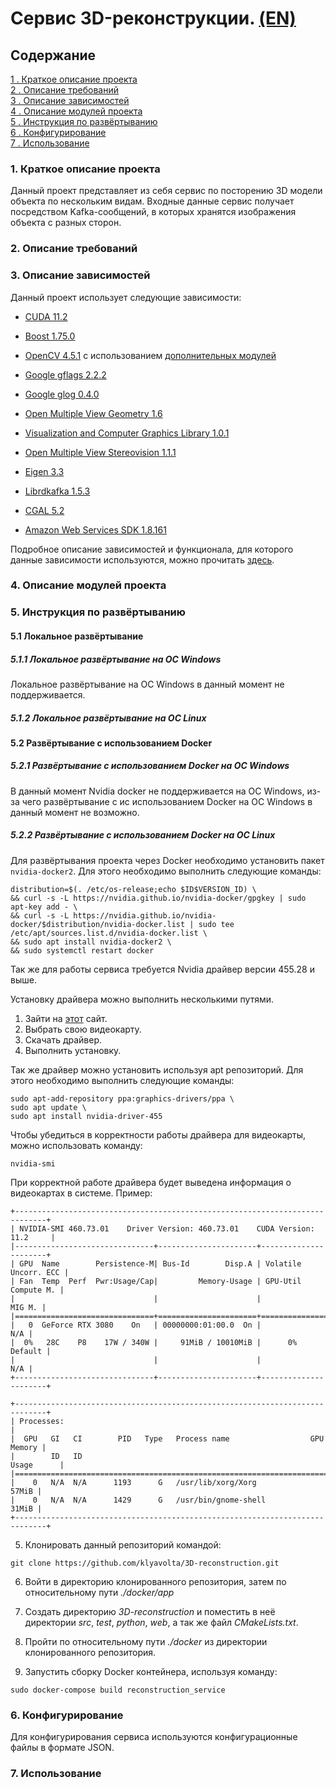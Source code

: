 # Сервис 3D-реконструкции. [(EN)](./doc/README(EN).md)

## Содержание

 [1 . Краткое описание проекта](#brief)   
 [2 . Описание требований](#requirements-desciption)  
 [3 . Описание зависимостей](#dependencies-desciption)  
 [4 . Описание модулей проекта](#modules-desciption)  
 [5 . Инструкция по развёртыванию](#deploying)  
 [6 . Конфигурирование](#configuring)  
 [7 . Использование](#usage)  

<a name="brief"></a>

### 1. Краткое описание проекта  

Данный проект представляет из себя сервис по посторению 3D модели объекта по нескольким видам. Входные данные сервис получает посредством Kafka-сообщений, в которых хранятся изображения объекта с разных сторон.

<a name="requirements-desciption"></a>

### 2. Описание требований  

<a name="dependencies-desciption"></a>

### 3. Описание зависимостей  

Данный проект использует следующие зависимости:

* [CUDA 11.2](https://developer.nvidia.com/cuda-downloads)

* [Boost 1.75.0](https://github.com/boostorg/boost/tree/boost-1.75.0)  

* [OpenCV 4.5.1](https://github.com/opencv/opencv/tree/4.5.1) с использованием [дополнительных модулей](https://github.com/opencv/opencv_contrib/tree/4.5.1)  

* [Google gflags 2.2.2](https://github.com/gflags/gflags/tree/v2.2.2)  

* [Google glog 0.4.0](https://github.com/google/glog/tree/v0.4.0)  

* [Open Multiple View Geometry 1.6](https://github.com/openMVG/openMVG/tree/v1.6)  

* [Visualization and Computer Graphics Library 1.0.1](https://github.com/cdcseacave/VCG/tree/v1.0.1)  

* [Open Multiple View Stereovision 1.1.1](https://github.com/cdcseacave/openMVS/tree/v1.1.1)  

* [Eigen 3.3](https://gitlab.com/libeigen/eigen/-/tree/3.3)  

* [Librdkafka 1.5.3](https://github.com/edenhill/librdkafka/tree/v1.5.3)  

* [CGAL 5.2](https://github.com/CGAL/cgal/tree/v5.2)

* [Amazon Web Services SDK 1.8.161](https://github.com/aws/aws-sdk-cpp/tree/1.8.161)  

Подробное описание зависимостей и функционала, для которого данные зависимости используются, можно прочитать [здесь](./doc/dependencies/DependenciesInfo(RU).md).

<a name="modules-desciption"></a>

### 4. Описание модулей проекта  

<a name="deploying"></a>

### 5. Инструкция по развёртыванию  

#### 5.1 Локальное развёртывание  

##### 5.1.1 Локальное развёртывание на ОС Windows  

Локальное развёртывание на ОС Windows в данный момент не поддерживается.

##### 5.1.2 Локальное развёртывание на ОС Linux  

#### 5.2 Развёртывание с использованием Docker  

##### 5.2.1 Развёртывание с использованием Docker на ОС Windows  

В данный момент Nvidia docker не поддерживается на ОС Windows, из-за чего развёртывание с ис использованием Docker на ОС Windows в данный момент не возможно.

##### 5.2.2 Развёртывание с использованием Docker на ОС Linux  

Для развёртывания проекта через Docker необходимо установить пакет `nvidia-docker2`.
Для этого необходимо выполнить следующие команды:  

```
distribution=$(. /etc/os-release;echo $ID$VERSION_ID) \
&& curl -s -L https://nvidia.github.io/nvidia-docker/gpgkey | sudo apt-key add - \
&& curl -s -L https://nvidia.github.io/nvidia-docker/$distribution/nvidia-docker.list | sudo tee /etc/apt/sources.list.d/nvidia-docker.list \
&& sudo apt install nvidia-docker2 \
&& sudo systemctl restart docker
```

Так же для работы сервиса требуется Nvidia драйвер версии 455.28 и выше.  

Установку драйвера можно выполнить несколькими путями.  

1) Зайти на [этот](https://www.nvidia.ru/Download/index.aspx?lang=ru) сайт.  
2) Выбрать свою видеокарту.  
3) Скачать драйвер.  
4) Выполнить установку.  

Так же драйвер можно установить используя apt репозиторий. Для этого необходимо выполнить следующие команды:

```
sudo apt-add-repository ppa:graphics-drivers/ppa \
sudo apt update \
sudo apt install nvidia-driver-455
```

Чтобы убедиться в корректности работы драйвера для видеокарты, можно использовать команду:  

```
nvidia-smi
```

При корректной работе драйвера будет выведена информация о видеокартах в системе. Пример:  

```
+-----------------------------------------------------------------------------+
| NVIDIA-SMI 460.73.01    Driver Version: 460.73.01    CUDA Version: 11.2     |
|-------------------------------+----------------------+----------------------+
| GPU  Name        Persistence-M| Bus-Id        Disp.A | Volatile Uncorr. ECC |
| Fan  Temp  Perf  Pwr:Usage/Cap|         Memory-Usage | GPU-Util  Compute M. |
|                               |                      |               MIG M. |
|===============================+======================+======================|
|   0  GeForce RTX 3080    On   | 00000000:01:00.0  On |                  N/A |
|  0%   28C    P8    17W / 340W |     91MiB / 10010MiB |      0%      Default |
|                               |                      |                  N/A |
+-------------------------------+----------------------+----------------------+
                                                                               
+-----------------------------------------------------------------------------+
| Processes:                                                                  |
|  GPU   GI   CI        PID   Type   Process name                  GPU Memory |
|        ID   ID                                                   Usage      |
|=============================================================================|
|    0   N/A  N/A      1193      G   /usr/lib/xorg/Xorg                 57MiB |
|    0   N/A  N/A      1429      G   /usr/bin/gnome-shell               31MiB |
+-----------------------------------------------------------------------------+
```

5) Клонировать данный репозиторий командой:  

```
git clone https://github.com/klyavolta/3D-reconstruction.git
```

6) Войти в директорию клонированного репозитория, затем по относительному пути *./docker/app*

7) Создать директорию *3D-reconstruction* и поместить в неё директории *src*, *test*, *python*, *web*, а так же файл 
   *CMakeLists.txt*.
   
8) Пройти по относительному пути *./docker* из директории клонированного репозитория.

9) Запустить сборку Docker контейнера, используя команду:

```
sudo docker-compose build reconstruction_service
```

<a name="configuring"></a>

### 6. Конфигурирование  

Для конфигурирования сервиса используются конфигурационные файлы в формате JSON. 

<a name="usage"></a>

### 7. Использование  
